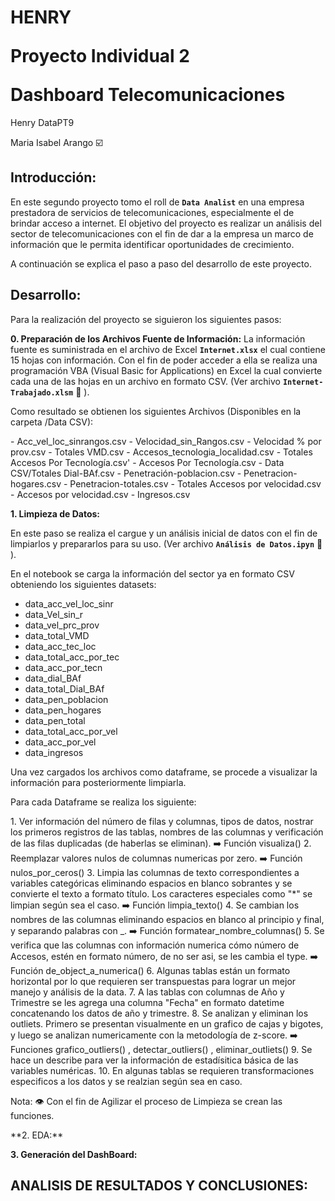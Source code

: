 
HENRY </p>
Proyecto Individual 2 </p>
Dashboard Telecomunicaciones
=======

Henry DataPT9 
</p>
Maria Isabel Arango ☑️ 
</p>

## Introducción:

En este segundo proyecto tomo el roll de **`Data Analist`** en una empresa prestadora de servicios de telecomunicaciones, especialmente el de brindar acceso a internet. 
El objetivo del proyecto es realizar un análisis del sector de telecomunicaciones con el fin de dar a la empresa un marco de información que le permita identificar oportunidades de crecimiento.

A continuación se explica el paso a paso del desarrollo de este proyecto.

## Desarrollo:
</p>
Para la realización del proyecto se siguieron los siguientes pasos:
</p>

**0. Preparación de los Archivos Fuente de Información:**
La información fuente es suministrada en el archivo de Excel  **`Internet.xlsx`** el cual contiene 15 hojas con información. Con el fin de poder acceder a ella se realiza una programación VBA (Visual Basic for Applications) en Excel la cual convierte cada una de las hojas en un archivo en formato CSV. (Ver archivo **`Internet-Trabajado.xlsm`** :eyes: ). 
</p>
Como resultado se obtienen los siguientes Archivos (Disponibles en la carpeta /Data CSV):
</p>
- Acc_vel_loc_sinrangos.csv
- Velocidad_sin_Rangos.csv
- Velocidad % por prov.csv
- Totales VMD.csv
- Accesos_tecnologia_localidad.csv
- Totales Accesos Por Tecnología.csv'
- Accesos Por Tecnología.csv
- Data CSV/Totales Dial-BAf.csv
- Penetración-poblacion.csv
- Penetracion-hogares.csv
- Penetracion-totales.csv
- Totales Accesos por velocidad.csv
- Accesos por velocidad.csv
- Ingresos.csv
</p>

**1. Limpieza de Datos:** </p>
   En este paso se realiza el cargue y un análisis inicial de datos con el fin de limpiarlos y prepararlos para su uso. (Ver archivo **`Análisis de Datos.ipyn`** :eyes: ).
   </p>
   En el notebook se carga la información del sector ya en formato CSV obteniendo los siguientes datasets:  </p>
   
- data_acc_vel_loc_sinr
- data_Vel_sin_r 
- data_vel_prc_prov
- data_total_VMD 
- data_acc_tec_loc
- data_total_acc_por_tec 
- data_acc_por_tecn 
- data_dial_BAf 
- data_total_Dial_BAf 
- data_pen_poblacion 
- data_pen_hogares 
- data_pen_total 
- data_total_acc_por_vel 
- data_acc_por_vel 
- data_ingresos 
</p>
Una vez cargados los archivos como dataframe, se procede a visualizar la información para posteriormente limpiarla. 
</p>

Para cada Dataframe se realiza los siguiente:
</p>
1. Ver información del número de filas y columnas, tipos de datos, nostrar los primeros registros de las tablas, nombres de las columnas y verificación de las filas duplicadas (de haberlas se eliminan).  ➡️ Función visualiza()
2. Reemplazar valores nulos de columnas numericas por zero. ➡️ Función nulos_por_ceros()
3. Limpia las columnas de texto correspondientes a variables categóricas eliminando espacios en blanco sobrantes y se convierte el texto a formato título. Los caracteres especiales como "*" se limpian según sea el caso. ➡️ Función limpia_texto()
4. Se cambian los nombres de las columnas eliminando espacios en blanco al principio y final, y separando palabras con _. ➡️ Función formatear_nombre_columnas()
5. Se verifica que las columnas con información numerica cómo número de Accesos, estén en formato número, de no ser asi, se les cambia el type.  ➡️ Función de_object_a_numerica()
6. Algunas tablas están un formato horizontal por lo que requieren ser transpuestas para lograr un mejor manejo y análisis de la data.
7. A las tablas con columnas de Año y Trimestre se les agrega una columna "Fecha" en formato datetime concatenando los datos de año y trimestre.
8. Se analizan y eliminan los outliets. Primero se presentan visualmente en un grafico de cajas y bigotes, y luego se analizan numericamente con la metodología de z-score. ➡️ Funciones grafico_outliers() , detectar_outliers() , eliminar_outliets()
9. Se hace un describe para ver la información de estadísitica básica de las variables numéricas.
10. En algunas tablas se requieren transformaciones especificos a los datos y se realzian según sea en caso.

Nota:  👁️ Con el fin de Agilizar el proceso de Limpieza se crean las funciones.
</p>
**2. EDA:**

**3. Generación del DashBoard:**

## ANALISIS DE RESULTADOS Y CONCLUSIONES: 
   </p>
